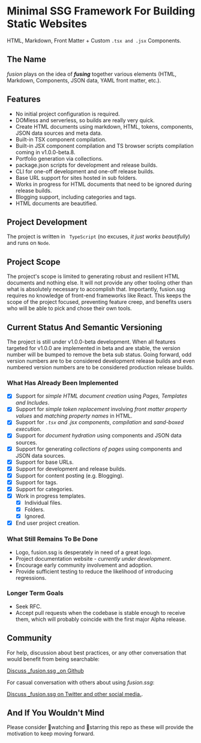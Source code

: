 <!-- <br> -->
<!-- <br> -->
<!-- <div align=center> -->
<!--     <img src="github/readmeheader.png" alt="README Header"> -->
<!-- </div> -->
<!-- <br> -->
<!-- <hr color="grey"> -->
<!-- <br> -->

# Minimal SSG Framework For Building Static Websites

HTML, Markdown, Front Matter + Custom `.tsx and .jsx` Components.

## The Name

_fusion_ plays on the idea of **_fusing_** together various elements (HTML, Markdown, Components, JSON data, YAML front matter, etc.).

## Features

- No initial project configuration is required.
- DOMless and serverless, so builds are really very quick.
- Create HTML documents using markdown, HTML, tokens, components, JSON data sources and meta data.
- Built-in TSX component compilation.
- Built-in JSX component compilation and TS browser scripts compilation coming in v1.0.0-beta.8.
- Portfolio generation via collections.
- package.json scripts for development and release builds.
- CLI for one-off development and one-off release builds.
- Base URL support for sites hosted in sub folders.
- Works in progress for HTML documents that need to be ignored during release builds.
- Blogging support, including categories and tags.
- HTML documents are beautified.

## Project Development

The project is written in ` TypeScript` (no excuses, _it just works beautifully_) and runs on `Node`.

## Project Scope
The project's scope is limited to generating robust and resilient HTML documents and nothing else. It will not provide any other tooling other than what is absolutely necessary to accomplish that. Importantly, fusion.ssg requires no knowledge of front-end frameworks like React. This keeps the scope of the project focused, preventing feature creep, and benefits users who will be able to pick and chose their own tools.

## Current Status And Semantic Versioning

The project is still under v1.0.0-beta development. When all features targeted for v1.0.0 are implemented in beta and are stable, the version number will be bumped to remove the beta sub status. Going forward, odd version numbers are to be considered development release builds and even numbered version numbers are to be considered production release builds.

### What Has Already Been Implemented

- [X] Support for _simple HTML document creation_ using _Pages, Templates and Includes_.
- [X] Support for _simple token replacement_ involving _front matter property values_ and _matching property names_ in HTML.
- [X] Support for _`.tsx` and .jsx components_, _compilation_ and _sand-boxed execution_.
- [X]  Support for _document hydration_ using components and JSON data sources.
- [X] Support for generating _collections of pages_ using components and JSON data sources.
- [X] Support for base URLs.
- [X] Support for development and release builds.
- [X]  Support for content posting (e.g. Blogging).
  - [X] Support for tags.
  - [X] Support for categories.
- [X] Work in progress templates.
  - [X] Individual files.
  - [X] Folders.
  - [X] Ignored.
- [X] End user project creation.

### What Still Remains To Be Done

- Logo, fusion.ssg is desperately in need of a great logo.
- Project documentation website - _currently under development_.
- Encourage early community involvement and adoption.
- Provide sufficient testing to reduce the likelihood of introducing regressions.

### Longer Term Goals

- Seek RFC.
- Accept pull requests when the codebase is stable enough to receive them, which will probably coincide with the first major Alpha release.

## Community

For help, discussion about best practices, or any other conversation that would benefit from being searchable:

[Discuss _fusion.ssg _on Github](https://github.com/4awpawz/fusion.ssg/discussions)

For casual conversation with others about using _fusion.ssg_:

[Discuss _fusion.ssg on Twitter and other social media.](https://twitter.com).

## And If You Wouldn't Mind

Please consider 👀watching and 🌟starring this repo as these will provide the motivation to keep moving forward.
